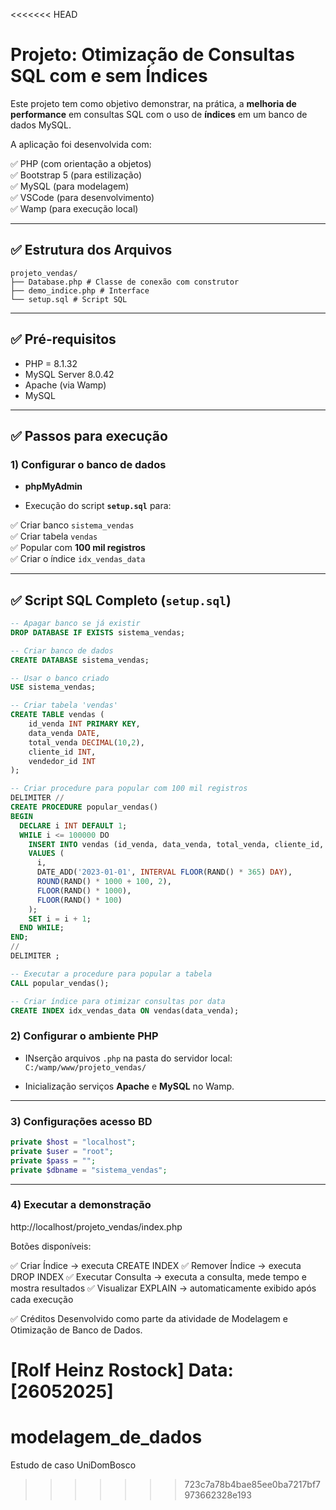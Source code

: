 <<<<<<< HEAD
# Projeto: Otimização de Consultas SQL com e sem Índices

Este projeto tem como objetivo demonstrar, na prática, a **melhoria de performance** em consultas SQL com o uso de **índices** em um banco de dados MySQL.

A aplicação foi desenvolvida com:

✅ PHP (com orientação a objetos)  
✅ Bootstrap 5 (para estilização)  
✅ MySQL (para modelagem)  
✅ VSCode (para desenvolvimento)  
✅ Wamp (para execução local)

---

## ✅ Estrutura dos Arquivos
```
projeto_vendas/
├── Database.php # Classe de conexão com construtor
├── demo_indice.php # Interface
└── setup.sql # Script SQL
```
---

## ✅ Pré-requisitos

- PHP = 8.1.32  
- MySQL Server  8.0.42
- Apache (via Wamp)  
- MySQL  

---

## ✅ Passos para execução

### 1) Configurar o banco de dados

- **phpMyAdmin**  
  
- Execução do script **`setup.sql`** para:

✅ Criar banco `sistema_vendas`  
✅ Criar tabela `vendas`  
✅ Popular com **100 mil registros**  
✅ Criar o índice `idx_vendas_data`

---

## ✅ Script SQL Completo (`setup.sql`)

```sql
-- Apagar banco se já existir
DROP DATABASE IF EXISTS sistema_vendas;

-- Criar banco de dados
CREATE DATABASE sistema_vendas;

-- Usar o banco criado
USE sistema_vendas;

-- Criar tabela 'vendas'
CREATE TABLE vendas (
    id_venda INT PRIMARY KEY,
    data_venda DATE,
    total_venda DECIMAL(10,2),
    cliente_id INT,
    vendedor_id INT
);

-- Criar procedure para popular com 100 mil registros
DELIMITER //
CREATE PROCEDURE popular_vendas()
BEGIN
  DECLARE i INT DEFAULT 1;
  WHILE i <= 100000 DO
    INSERT INTO vendas (id_venda, data_venda, total_venda, cliente_id, vendedor_id)
    VALUES (
      i,
      DATE_ADD('2023-01-01', INTERVAL FLOOR(RAND() * 365) DAY),
      ROUND(RAND() * 1000 + 100, 2),
      FLOOR(RAND() * 1000),
      FLOOR(RAND() * 100)
    );
    SET i = i + 1;
  END WHILE;
END;
//
DELIMITER ;

-- Executar a procedure para popular a tabela
CALL popular_vendas();

-- Criar índice para otimizar consultas por data
CREATE INDEX idx_vendas_data ON vendas(data_venda);

```

### 2) Configurar o ambiente PHP

- INserção arquivos `.php` na pasta do servidor local:  
  `C:/wamp/www/projeto_vendas/`

- Inicialização serviços **Apache** e **MySQL** no Wamp.

---

### 3) Configurações acesso BD

```php
private $host = "localhost";
private $user = "root";
private $pass = "";
private $dbname = "sistema_vendas";
```
---

### 4) Executar a demonstração

http://localhost/projeto_vendas/index.php

Botões disponíveis:

✅ Criar Índice → executa CREATE INDEX
✅ Remover Índice → executa DROP INDEX
✅ Executar Consulta → executa a consulta, mede tempo e mostra resultados
✅ Visualizar EXPLAIN → automaticamente exibido após cada execução


✅ Créditos
Desenvolvido como parte da atividade de Modelagem e Otimização de Banco de Dados.

[Rolf Heinz Rostock]
Data: [26052025]
=======
# modelagem_de_dados
Estudo de caso UniDomBosco
>>>>>>> 723c7a78b4bae85ee0ba7217bf7973662328e193
